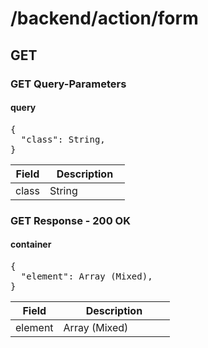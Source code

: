 
# /backend/action/form


## GET


### GET Query-Parameters

<div id="psx_model_Query" class="psx-object"><h4>query</h4><pre class="psx-object-json"><span class="psx-object-json-pun">{</span>
  <span class="psx-object-json-key">"class"</span><span class="psx-object-json-pun">: </span><span class="psx-property-type">String</span><span class="psx-object-json-pun">,</span>
<span class="psx-object-json-pun">}</span></pre><table class="table psx-object-properties"><colgroup><col width="30%" /><col width="70%" /></colgroup><thead><tr><th>Field</th><th>Description</th></tr></thead><tbody><tr><td><span class="psx-property-name psx-property-optional">class</span></td><td><span class="psx-property-type">String</span><br /><div class="psx-property-description"></div></td></tr></tbody></table></div>

### GET Response - 200 OK

<div id="psx_model_Container" class="psx-object"><h4>container</h4><pre class="psx-object-json"><span class="psx-object-json-pun">{</span>
  <span class="psx-object-json-key">"element"</span><span class="psx-object-json-pun">: </span><span class="psx-property-type">Array (Mixed)</span><span class="psx-object-json-pun">,</span>
<span class="psx-object-json-pun">}</span></pre><table class="table psx-object-properties"><colgroup><col width="30%" /><col width="70%" /></colgroup><thead><tr><th>Field</th><th>Description</th></tr></thead><tbody><tr><td><span class="psx-property-name psx-property-optional">element</span></td><td><span class="psx-property-type">Array (Mixed)</span><br /><div class="psx-property-description"></div></td></tr></tbody></table></div>
